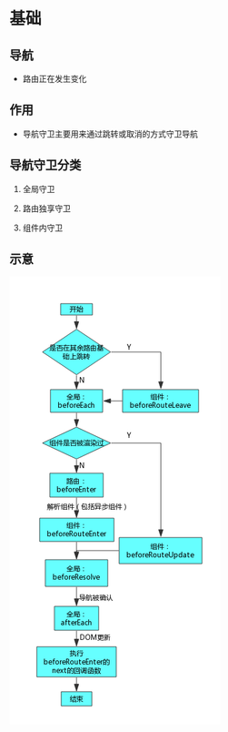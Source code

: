 # 基础

## 导航

  - 路由正在发生变化

## 作用

  - 导航守卫主要用来通过跳转或取消的方式守卫导航

## 导航守卫分类

1.  全局守卫

2.  路由独享守卫

3.  组件内守卫

## 示意

![](image/路由流程图_3Ld3UbO5_w.png)

